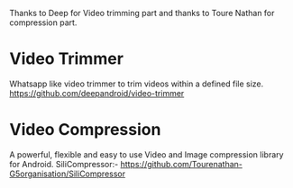 Thanks to Deep for Video trimming part and thanks to Toure Nathan for compression part.

# Video Trimmer
Whatsapp like video trimmer to trim videos within a defined file size.
https://github.com/deepandroid/video-trimmer

# Video Compression
A powerful, flexible and easy to use Video and Image compression library for Android.
SiliCompressor:- https://github.com/Tourenathan-G5organisation/SiliCompressor
